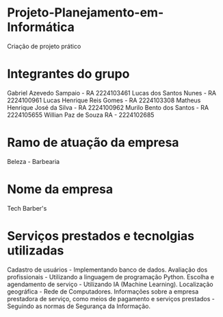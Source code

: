 # Projeto-Planejamento-em-Informática
Criação de projeto prático

# Integrantes do grupo
Gabriel Azevedo Sampaio - RA 2224103461
Lucas dos Santos Nunes - RA 2224100961
Lucas Henrique Reis Gomes - RA 2224103308
Matheus Henrique José da Silva - RA 2224100962
Murilo Bento dos Santos - RA 2224105655
Willian Paz de Souza RA - 2224102685

# Ramo de atuação da empresa
Beleza - Barbearia

# Nome da empresa
Tech Barber's

# Serviços prestados e tecnolgias utilizadas
Cadastro de usuários - Implementando banco de dados.
Avaliação dos profissionais - Utilizando a linguagem de programação Python.
Escolha e agendamento de serviço - Utilizando IA (Machine Learning).
Localização geográfica - Rede de Computadores.
Informações sobre a empresa prestadora de serviço, como meios de pagamento e serviços prestados - Seguindo as normas de Segurança da Informação.

